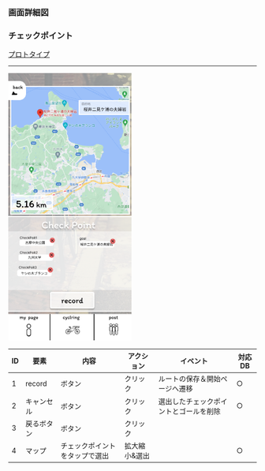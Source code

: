 ### 画面詳細図
### チェックポイント
[プロトタイプ](https://www.figma.com/file/YLXi0XXJfyq6239uKAU8LF/cyclinger?node-id=0%3A1)
*****
<img src="./image/checkpoint2.png" width="250">

|ID|要素|内容|アクション|イベント|対応DB|
|--|----|----|---------|--------|------|
|1|record|ボタン|クリック|ルートの保存＆開始ページへ遷移|○|
|2|キャンセル|ボタン|クリック|選出したチェックポイントとゴールを削除|○|
|3|戻るボタン|ボタン|クリック|||
|4|マップ|チェックポイントをタップで選出|拡大縮小&選出||○|
